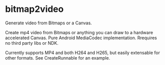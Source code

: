# bitmap2video
Generate video from Bitmaps or a Canvas.

Create mp4 video from Bitmaps or anything you can draw to a hardware accelerated Canvas.  Pure Android MediaCodec implementation.  Rrequires no third party libs or NDK.

Currently supports MP4 and both H264 and H265, but easily extensable for other formats.  See CreateRunnable for an example.
